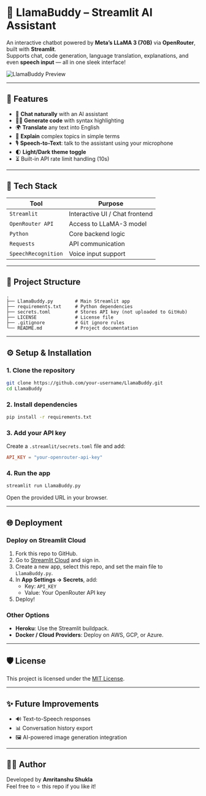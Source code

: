 # 🦙 LlamaBuddy – Streamlit AI Assistant

An interactive chatbot powered by **Meta’s LLaMA 3 (70B)** via **OpenRouter**, built with **Streamlit**.  
Supports chat, code generation, language translation, explanations, and even **speech input** — all in one sleek interface!

![LlamaBuddy Preview](preview.png)

---

## 🚀 Features

- 💬 **Chat naturally** with an AI assistant
- 👨‍💻 **Generate code** with syntax highlighting
- 🌍 **Translate** any text into English
- 📖 **Explain** complex topics in simple terms
- 🎙️ **Speech-to-Text**: talk to the assistant using your microphone
- 🌓 **Light/Dark theme toggle**
- ⏳ Built-in API rate limit handling (10s)

---

## 🧠 Tech Stack

| Tool             | Purpose                        |
|------------------|--------------------------------|
| `Streamlit`      | Interactive UI / Chat frontend |
| `OpenRouter API` | Access to LLaMA-3 model        |
| `Python`         | Core backend logic             |
| `Requests`       | API communication              |
| `SpeechRecognition` | Voice input support         |

---

## 📂 Project Structure

```
.
├── LlamaBuddy.py        # Main Streamlit app
├── requirements.txt     # Python dependencies
├── secrets.toml         # Stores API key (not uploaded to GitHub)
├── LICENSE              # License file
├── .gitignore           # Git ignore rules
└── README.md            # Project documentation
```

---

## ⚙️ Setup & Installation

### 1. Clone the repository
```bash
git clone https://github.com/your-username/LlamaBuddy.git
cd LlamaBuddy
```

### 2. Install dependencies
```bash
pip install -r requirements.txt
```

### 3. Add your API key
Create a `.streamlit/secrets.toml` file and add:
```toml
API_KEY = "your-openrouter-api-key"
```

### 4. Run the app
```bash
streamlit run LlamaBuddy.py
```

Open the provided URL in your browser.

---

## 🌐 Deployment

### Deploy on Streamlit Cloud
1. Fork this repo to GitHub.
2. Go to [Streamlit Cloud](https://share.streamlit.io/) and sign in.
3. Create a new app, select this repo, and set the main file to `LlamaBuddy.py`.
4. In **App Settings → Secrets**, add:
   - Key: `API_KEY`
   - Value: Your OpenRouter API key
5. Deploy!

### Other Options
- **Heroku**: Use the Streamlit buildpack.
- **Docker / Cloud Providers**: Deploy on AWS, GCP, or Azure.

---

## 🛡️ License
This project is licensed under the [MIT License](LICENSE).

---

## ✨ Future Improvements
- 🔊 Text-to-Speech responses
- 📊 Conversation history export
- 🖼️ AI-powered image generation integration

---

## 👨‍💻 Author
Developed by **Amritanshu Shukla**  
Feel free to ⭐ this repo if you like it!
